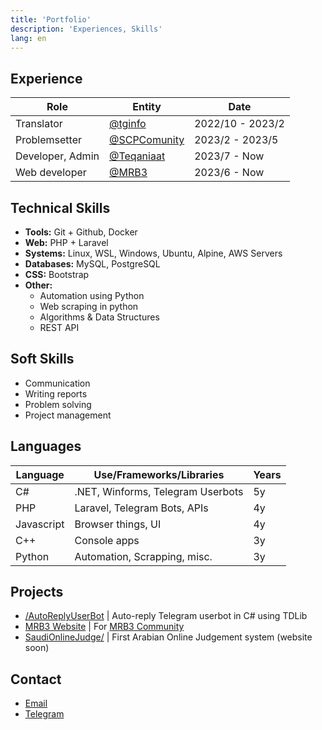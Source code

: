 ```yaml
---
title: 'Portfolio'
description: 'Experiences, Skills'
lang: en
---
```

## Experience
| Role             | Entity                                         | Date             | 
|------------------|------------------------------------------------|------------------|
| Translator       | [@tginfo](https://github.com/tginfo)           | 2022/10 - 2023/2 |
| Problemsetter    | [@SCPComunity](https://github.com/SCPComunity) | 2023/2 - 2023/5  |
| Developer, Admin | [@Teqaniaat](https://github.com/Teqaniaat)     | 2023/7 - Now     |
| Web developer    | [@MRB3](https://mrb3.org/)                     | 2023/6 - Now     |

## Technical Skills
- **Tools:** Git + Github, Docker
- **Web:** PHP + Laravel
- **Systems:** Linux, WSL, Windows, Ubuntu, Alpine, AWS Servers
- **Databases:** MySQL, PostgreSQL
- **CSS:** Bootstrap
- **Other:**
  - Automation using Python
  - Web scraping in python
  - Algorithms & Data Structures
  - REST API

## Soft Skills
- Communication
- Writing reports
- Problem solving
- Project management

## Languages
| Language      | Use/Frameworks/Libraries          | Years |
|---------------|-----------------------------------|-------|
| C#            | .NET, Winforms, Telegram Userbots | 5y    |
| PHP           | Laravel, Telegram Bots, APIs      | 4y    |
| Javascript    | Browser things, UI                | 4y    |
| C++           | Console apps                      | 3y    |
| Python        | Automation, Scrapping, misc.      | 3y    |


## Projects
- [/AutoReplyUserBot](https://github.com/Muaath5/AutoReplyUserBot) | Auto-reply Telegram userbot in C# using TDLib
- [MRB3 Website](https://mrb3.org/) | For [MRB3 Community](https://discord.gg/ehZSCbRBcY)
- [SaudiOnlineJudge/](https://github.com/SaudiOnlineJudge/) | First Arabian Online Judgement system (website soon)

## Contact
- [Email](mailto:muaath1428@hotmail.com)
- [Telegram](https://t.me/Muaath_5)